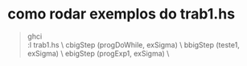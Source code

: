 # como rodar exemplos do trab1.hs 
>ghci \
>:l trab1.hs \ 
>cbigStep (progDoWhile, exSigma) \ 
>bbigStep (teste1, exSigma) \ 
>ebigStep (progExp1, exSigma) \
